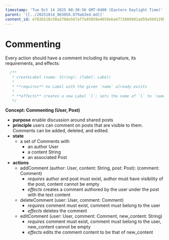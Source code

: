 ```yaml
---
timestamp: 'Tue Oct 14 2025 00:30:56 GMT-0400 (Eastern Daylight Time)'
parent: '[[../20251014_003056.079a63ed.md]]'
content_id: e782b510c50a270de567af7a95059e4659eba47726899d1ad59a5b9129b90013
---
```


# Commenting

Every action should have a comment including its signature, its requirements, and effects:

```typescript
  /**
   * createLabel (name: String): (label: Label)
   *
   * **requires** no Label with the given `name` already exists
   *
   * **effects** creates a new Label `l`; sets the name of `l` to `name`; returns `l` as `label`
   */
```

**Concept: Commenting (User, Post)**

* **purpose** enable discussion around shared posts
* **principle** users can comment on posts that are visible to them. Comments can be added, deleted, and edited.
* **state**
  * a set of Comments with
    * an author User
    * a content String
    * an associated Post
* **actions**
  * addComment (author: User, content: String, post: Post): (comment: Comment)
    * *requires* author and post must exist, author must have visibility of the post, content cannot be empty
    * *effects* creates a comment authored by the user under the post with the text content
  * deleteComment (user: User, comment: Comment)
    * *requires* comment must exist, comment must belong to the user
    * *effects* deletes the comment
  * editComment (user: User, comment: Comment, new\_content: String)
    * *requires* comment must exist, comment must belong to the user, new\_content cannot be empty
    * *effects* edits the comment content to be that of new\_content
